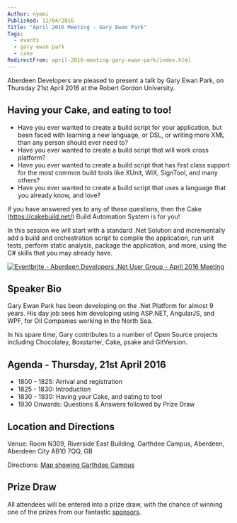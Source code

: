 ```yaml
---
Author: nyami
Published: 11/04/2016
Title: "April 2016 Meeting - Gary Ewan Park"
Tags:
  - events
  - gary ewan park
  - cake
RedirectFrom: april-2016-meeting-gary-ewan-park/index.html
---
```


Aberdeen Developers are pleased to present a talk by Gary Ewan Park, on Thursday 21st April 2016 at the Robert Gordon University.

## Having your Cake, and eating to too!

* Have you ever wanted to create a build script for your application, but been faced with learning a new language, or DSL, or writing more XML than any person should ever need to?
* Have you ever wanted to create a build script that will work cross platform?
* Have you ever wanted to create a build script that has first class support for the most common build tools like XUnit, WiX, SignTool, and many others?
* Have you ever wanted to create a build script that uses a language that you already know, and love?

If you have answered yes to any of these questions, then the Cake (https://cakebuild.net/) Build Automation System is for you!

In this session we will start with a standard .Net Solution and incrementally add a build and orchestration script to compile the application, run unit tests, perform static analysis, package the application, and more, using the C# skills that you may already have.

[![Eventbrite - Aberdeen Developers .Net User Group - April 2016 Meeting](https://www.eventbrite.com/custombutton?eid=11987778769)](https://www.eventbrite.com/e/aberdeen-developers-net-user-group-april-2016-meeting-tickets-24528759179?aff=blog)

## Speaker Bio

Gary Ewan Park has been developing on the .Net Platform for almost 9 years. His day job sees him developing using ASP.NET, AngularJS, and WPF, for Oil Companies working in the North Sea.

In his spare time, Gary contributes to a number of Open Source projects including Chocolatey, Boxstarter, Cake, psake and GitVersion.

## Agenda - Thursday,  21st April 2016

* 1800 - 1825: Arrival and registration
* 1825 - 1830: Introduction
* 1830 - 1930: Having your Cake, and eating to too!
* 1930 Onwards: Questions &amp; Answers followed by Prize Draw

## Location and Directions

Venue: Room N309, Riverside East Building, Garthdee Campus, Aberdeen, Aberdeen City AB10 7QQ, GB

Directions: [Map showing Garthdee Campus](https://maps.google.co.uk/maps?q=Faculty+of+Health+%26+Social+Care,+Garthdee+Campus,+Aberdeen,+Aberdeen+City+AB10+7QG,+GB&hl=en&ll=57.119317,-2.136133&spn=0.004165,0.012413&sll=57.746995,-4.687341&sspn=8.392957,25.422363&hq=Faculty+of+Health+%26+Social+Care,+Garthdee+Campus,&hnear=AB10+7QG,+United+Kingdom&t=m&z=17&iwloc=A)

## Prize Draw

All attendees will be entered into a prize draw, with the chance of winning one of the prizes from our fantastic [sponsors](https://www.aberdeendevelopers.co.uk/sponsors/).
